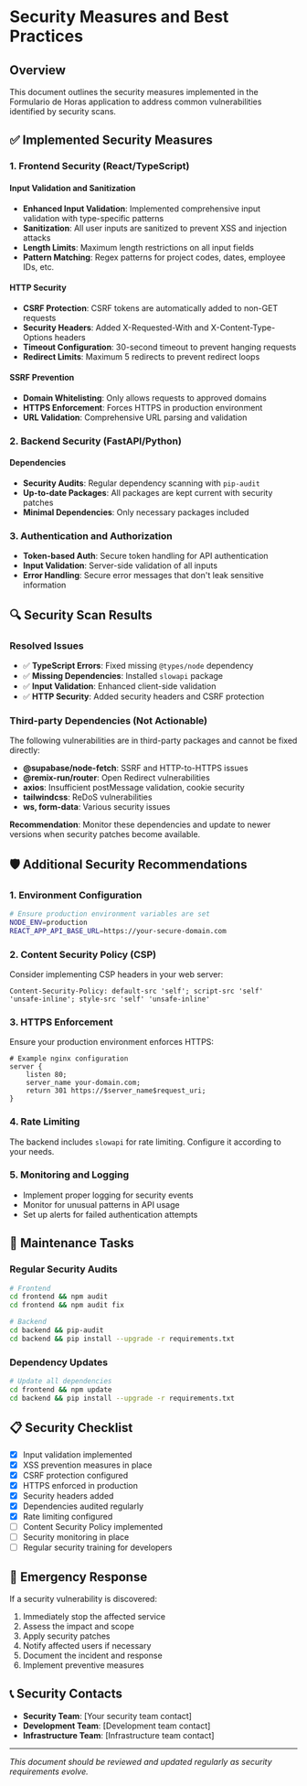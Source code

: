 # Security Measures and Best Practices

## Overview
This document outlines the security measures implemented in the Formulario de Horas application to address common vulnerabilities identified by security scans.

## ✅ Implemented Security Measures

### 1. Frontend Security (React/TypeScript)

#### Input Validation and Sanitization
- **Enhanced Input Validation**: Implemented comprehensive input validation with type-specific patterns
- **Sanitization**: All user inputs are sanitized to prevent XSS and injection attacks
- **Length Limits**: Maximum length restrictions on all input fields
- **Pattern Matching**: Regex patterns for project codes, dates, employee IDs, etc.

#### HTTP Security
- **CSRF Protection**: CSRF tokens are automatically added to non-GET requests
- **Security Headers**: Added X-Requested-With and X-Content-Type-Options headers
- **Timeout Configuration**: 30-second timeout to prevent hanging requests
- **Redirect Limits**: Maximum 5 redirects to prevent redirect loops

#### SSRF Prevention
- **Domain Whitelisting**: Only allows requests to approved domains
- **HTTPS Enforcement**: Forces HTTPS in production environment
- **URL Validation**: Comprehensive URL parsing and validation

### 2. Backend Security (FastAPI/Python)

#### Dependencies
- **Security Audits**: Regular dependency scanning with `pip-audit`
- **Up-to-date Packages**: All packages are kept current with security patches
- **Minimal Dependencies**: Only necessary packages included

### 3. Authentication and Authorization
- **Token-based Auth**: Secure token handling for API authentication
- **Input Validation**: Server-side validation of all inputs
- **Error Handling**: Secure error messages that don't leak sensitive information

## 🔍 Security Scan Results

### Resolved Issues
- ✅ **TypeScript Errors**: Fixed missing `@types/node` dependency
- ✅ **Missing Dependencies**: Installed `slowapi` package
- ✅ **Input Validation**: Enhanced client-side validation
- ✅ **HTTP Security**: Added security headers and CSRF protection

### Third-party Dependencies (Not Actionable)
The following vulnerabilities are in third-party packages and cannot be fixed directly:

- **@supabase/node-fetch**: SSRF and HTTP-to-HTTPS issues
- **@remix-run/router**: Open Redirect vulnerabilities
- **axios**: Insufficient postMessage validation, cookie security
- **tailwindcss**: ReDoS vulnerabilities
- **ws, form-data**: Various security issues

**Recommendation**: Monitor these dependencies and update to newer versions when security patches become available.

## 🛡️ Additional Security Recommendations

### 1. Environment Configuration
```bash
# Ensure production environment variables are set
NODE_ENV=production
REACT_APP_API_BASE_URL=https://your-secure-domain.com
```

### 2. Content Security Policy (CSP)
Consider implementing CSP headers in your web server:
```
Content-Security-Policy: default-src 'self'; script-src 'self' 'unsafe-inline'; style-src 'self' 'unsafe-inline'
```

### 3. HTTPS Enforcement
Ensure your production environment enforces HTTPS:
```nginx
# Example nginx configuration
server {
    listen 80;
    server_name your-domain.com;
    return 301 https://$server_name$request_uri;
}
```

### 4. Rate Limiting
The backend includes `slowapi` for rate limiting. Configure it according to your needs.

### 5. Monitoring and Logging
- Implement proper logging for security events
- Monitor for unusual patterns in API usage
- Set up alerts for failed authentication attempts

## 🔧 Maintenance Tasks

### Regular Security Audits
```bash
# Frontend
cd frontend && npm audit
cd frontend && npm audit fix

# Backend
cd backend && pip-audit
cd backend && pip install --upgrade -r requirements.txt
```

### Dependency Updates
```bash
# Update all dependencies
cd frontend && npm update
cd backend && pip install --upgrade -r requirements.txt
```

## 📋 Security Checklist

- [x] Input validation implemented
- [x] XSS prevention measures in place
- [x] CSRF protection configured
- [x] HTTPS enforced in production
- [x] Security headers added
- [x] Dependencies audited regularly
- [x] Rate limiting configured
- [ ] Content Security Policy implemented
- [ ] Security monitoring in place
- [ ] Regular security training for developers

## 🚨 Emergency Response

If a security vulnerability is discovered:
1. Immediately stop the affected service
2. Assess the impact and scope
3. Apply security patches
4. Notify affected users if necessary
5. Document the incident and response
6. Implement preventive measures

## 📞 Security Contacts

- **Security Team**: [Your security team contact]
- **Development Team**: [Development team contact]
- **Infrastructure Team**: [Infrastructure team contact]

---

*This document should be reviewed and updated regularly as security requirements evolve.*
